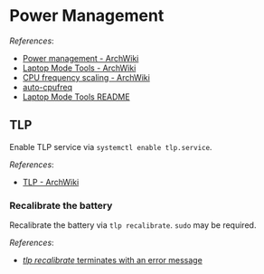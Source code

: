 # Power Management

*References*:

- [Power management - ArchWiki](https://wiki.archlinux.org/title/Power_management)
- [Laptop Mode Tools - ArchWiki](https://wiki.archlinux.org/title/Laptop_Mode_Tools)
- [CPU frequency scaling - ArchWiki](https://wiki.archlinux.org/title/CPU_frequency_scaling)
- [auto-cpufreq](https://github.com/AdnanHodzic/auto-cpufreq)
- [Laptop Mode Tools README](https://github.com/rickysarraf/laptop-mode-tools)

## TLP

Enable TLP service via `systemctl enable tlp.service`.

*References*:

- [TLP - ArchWiki](https://wiki.archlinux.org/title/TLP)

### Recalibrate the battery

Recalibrate the battery via `tlp recalibrate`. `sudo` may be required.

*References*:

- [*tlp recalibrate* terminates with an error message](https://linrunner.de/tlp/faq/battery.html#tlp-recalibrate-terminates-with-an-error-message)
